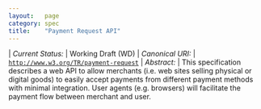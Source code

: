 ```yaml
---
layout:   page
category: spec
title:    "Payment Request API"
---
```


| *Current Status:* | Working Draft (WD)
| *Canonical URI:* | [`http://www.w3.org/TR/payment-request`](http://www.w3.org/TR/payment-request)
| *Abstract:* | This specification describes a web API to allow merchants (i.e. web sites selling physical or digital goods) to easily accept payments from different payment methods with minimal integration. User agents (e.g. browsers) will facilitate the payment flow between merchant and user.